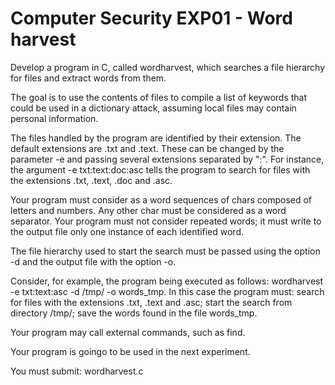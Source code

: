 # Computer Security EXP01 - Word harvest
Develop a program in C, called wordharvest, which searches a file hierarchy for files and extract words from them.

The goal is to use the contents of files to compile a list of keywords that could be used in a dictionary attack, assuming local files may contain personal information.

The files handled by the program are identified by their extension. The default extensions are .txt and .text. These can be changed by the parameter -e and passing several extensions separated by ":". For instance, the argument -e txt:text:doc:asc tells the program to search for files with the extensions .txt, .text, .doc and .asc.

Your program must consider as a word sequences of chars composed of letters and numbers. Any other char must be considered as a word separator. Your program must not consider repeated words; it must write to the output file only one instance of each identified word.

The file hierarchy used to start the search must be passed using the option -d and the output file with the option -o.

Consider, for example, the program being executed as follows: wordharvest -e txt:text:asc -d /tmp/ -o words_tmp. In this case the program must: search for files with the extensions .txt, .text and .asc; start the search from directory /tmp/; save the words found in the file words_tmp.

Your program may call external commands, such as find.

Your program is goingo to be used in the next experiment.

You must submit:
wordharvest.c
